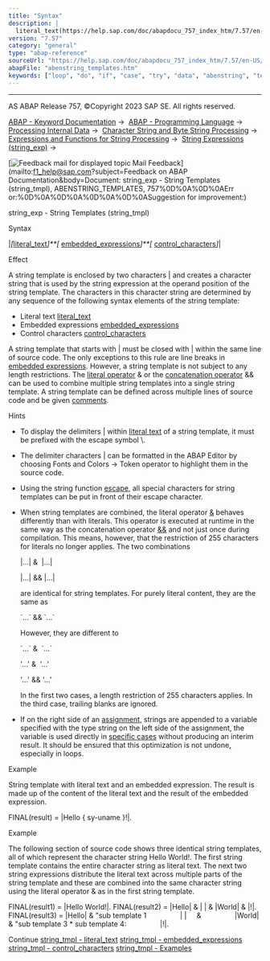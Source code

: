 ```yaml
---
title: "Syntax"
description: |
  literal_text(https://help.sap.com/doc/abapdocu_757_index_htm/7.57/en-US/abenstring_templates_literals.htm) embedded_expressions(https://help.sap.com/doc/abapdocu_757_index_htm/7.57/en-US/abenstring_templates_expressions.htm) control_characters(https://help.sap.com/doc/a
version: "7.57"
category: "general"
type: "abap-reference"
sourceUrl: "https://help.sap.com/doc/abapdocu_757_index_htm/7.57/en-US/abenstring_templates.htm"
abapFile: "abenstring_templates.htm"
keywords: ["loop", "do", "if", "case", "try", "data", "abenstring", "templates"]
---
```


* * *

AS ABAP Release 757, ©Copyright 2023 SAP SE. All rights reserved.

[ABAP - Keyword Documentation](https://help.sap.com/doc/abapdocu_757_index_htm/7.57/en-US/abenabap.htm) →  [ABAP - Programming Language](https://help.sap.com/doc/abapdocu_757_index_htm/7.57/en-US/abenabap_reference.htm) →  [Processing Internal Data](https://help.sap.com/doc/abapdocu_757_index_htm/7.57/en-US/abenabap_data_working.htm) →  [Character String and Byte String Processing](https://help.sap.com/doc/abapdocu_757_index_htm/7.57/en-US/abenabap_data_string.htm) →  [Expressions and Functions for String Processing](https://help.sap.com/doc/abapdocu_757_index_htm/7.57/en-US/abenstring_processing_expr_func.htm) →  [String Expressions (string\_exp)](https://help.sap.com/doc/abapdocu_757_index_htm/7.57/en-US/abapcompute_string.htm) → 

 [![](Mail.gif?object=Mail.gif&sap-language=EN "Feedback mail for displayed topic") Mail Feedback](mailto:f1_help@sap.com?subject=Feedback on ABAP Documentation&body=Document: string_exp - String Templates \(string_tmpl\), ABENSTRING_TEMPLATES, 757%0D%0A%0D%0AErr
or:%0D%0A%0D%0A%0D%0A%0D%0ASuggestion for improvement:)

string\_exp - String Templates (string\_tmpl)

Syntax

|*\[*[literal\_text](https://help.sap.com/doc/abapdocu_757_index_htm/7.57/en-US/abenstring_templates_literals.htm)*\]**\[* [embedded\_expressions](https://help.sap.com/doc/abapdocu_757_index_htm/7.57/en-US/abenstring_templates_expressions.htm)*\]**\[* [control\_characters](https://help.sap.com/doc/abapdocu_757_index_htm/7.57/en-US/abenstring_templates_separators.htm)*\]*|

Effect

A string template is enclosed by two characters | and creates a character string that is used by the string expression at the operand position of the string template. The characters in this character string are determined by any sequence of the following syntax elements of the string template:

-   Literal text [literal\_text](https://help.sap.com/doc/abapdocu_757_index_htm/7.57/en-US/abenstring_templates_literals.htm)
-   Embedded expressions [embedded\_expressions](https://help.sap.com/doc/abapdocu_757_index_htm/7.57/en-US/abenstring_templates_expressions.htm)
-   Control characters [control\_characters](https://help.sap.com/doc/abapdocu_757_index_htm/7.57/en-US/abenstring_templates_separators.htm)

A string template that starts with | must be closed with | within the same line of source code. The only exceptions to this rule are line breaks in [embedded expressions](https://help.sap.com/doc/abapdocu_757_index_htm/7.57/en-US/abenstring_templates_expressions.htm). However, a string template is not subject to any length restrictions. The [literal operator](https://help.sap.com/doc/abapdocu_757_index_htm/7.57/en-US/abenliteral_operator_glosry.htm "Glossary Entry") & or the [concatenation operator](https://help.sap.com/doc/abapdocu_757_index_htm/7.57/en-US/abenconcatenation_operator_glosry.htm "Glossary Entry") && can be used to combine multiple string templates into a single string template. A string template can be defined across multiple lines of source code and be given [comments](https://help.sap.com/doc/abapdocu_757_index_htm/7.57/en-US/abencomment_glosry.htm "Glossary Entry").

Hints

-   To display the delimiters | within [literal text](https://help.sap.com/doc/abapdocu_757_index_htm/7.57/en-US/abenstring_templates_literals.htm) of a string template, it must be prefixed with the escape symbol \\.
-   The delimiter characters | can be formatted in the ABAP Editor by choosing Fonts and Colors → Token operator to highlight them in the source code.
-   Using the string function [escape](https://help.sap.com/doc/abapdocu_757_index_htm/7.57/en-US/abenescape_functions.htm), all special characters for string templates can be put in front of their escape character.
-   When string templates are combined, the literal operator [&](https://help.sap.com/doc/abapdocu_757_index_htm/7.57/en-US/abenliteral_operator.htm) behaves differently than with literals. This operator is executed at runtime in the same way as the concatenation operator [&&](https://help.sap.com/doc/abapdocu_757_index_htm/7.57/en-US/abenstring_operators.htm) and not just once during compilation. This means, however, that the restriction of 255 characters for literals no longer applies. The two combinations
    
    |...| &  |...|
    
    |...| && |...|
    
    are identical for string templates. For purely literal content, they are the same as
    
    \`...\` && \`...\`
    
    However, they are different to
    
    \`...\` &  \`...\`
    
    '...' &  '...'
    
    '...' && '...'
    
    In the first two cases, a length restriction of 255 characters applies. In the third case, trailing blanks are ignored.
    
-   If on the right side of an [assignment](https://help.sap.com/doc/abapdocu_757_index_htm/7.57/en-US/abenequals_string_expr.htm), strings are appended to a variable specified with the type string on the left side of the assignment, the variable is used directly in [specific cases](https://help.sap.com/doc/abapdocu_757_index_htm/7.57/en-US/abenstring_expr_perfo.htm) without producing an interim result. It should be ensured that this optimization is not undone, especially in loops.

Example

String template with literal text and an embedded expression. The result is made up of the content of the literal text and the result of the embedded expression.

FINAL(result) = |Hello { sy-uname }!|.

Example

The following section of source code shows three identical string templates, all of which represent the character string Hello World!. The first string template contains the entire character string as literal text. The next two string expressions distribute the literal text across multiple parts of the string template and these are combined into the same character string using the literal operator & as in the first string template.

FINAL(result1) = |Hello World!|.
FINAL(result2) = |Hello| & | | & |World| & |!|.
FINAL(result3) = |Hello| & "sub template 1
                | |     &
                |World| & "sub template 3
\* sub template 4:
                |!|.

Continue
[string\_tmpl - literal\_text](https://help.sap.com/doc/abapdocu_757_index_htm/7.57/en-US/abenstring_templates_literals.htm)
[string\_tmpl - embedded\_expressions](https://help.sap.com/doc/abapdocu_757_index_htm/7.57/en-US/abenstring_templates_expressions.htm)
[string\_tmpl - control\_characters](https://help.sap.com/doc/abapdocu_757_index_htm/7.57/en-US/abenstring_templates_separators.htm)
[string\_tmpl - Examples](https://help.sap.com/doc/abapdocu_757_index_htm/7.57/en-US/abenstring_templates_abexas.htm)